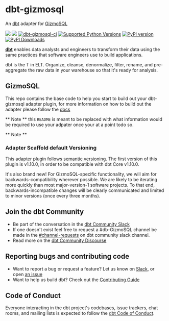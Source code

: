 # dbt-gizmosql
An [dbt](https://www.getdbt.com/product/what-is-dbt) adapter for [GizmoSQL](https://gizmodata.com/gizmosql)

[<img src="https://img.shields.io/badge/GitHub-gizmodata%2Fdbt--gizmosql-blue.svg?logo=Github">](https://github.com/gizmodata/dbt-gizmosql)
[<img src="https://img.shields.io/badge/GitHub-gizmodata%2Fgizmosql--public-blue.svg?logo=Github">](https://github.com/gizmodata/gizmosql-public)
[![dbt-gizmosql-ci](https://github.com/gizmodata/dbt-gizmosql/actions/workflows/ci.yml/badge.svg)](https://github.com/gizmodata/dbt-gizmosql/actions/workflows/ci.yml)
[![Supported Python Versions](https://img.shields.io/pypi/pyversions/dbt-gizmosql)](https://pypi.org/project/dbt-gizmosql/)
[![PyPI version](https://badge.fury.io/py/dbt-gizmosql.svg)](https://badge.fury.io/py/dbt-gizmosql)
[![PyPI Downloads](https://img.shields.io/pypi/dm/dbt-gizmosql.svg)](https://pypi.org/project/dbt-gizmosql/)

**[dbt](https://www.getdbt.com/)** enables data analysts and engineers to transform their data using the same practices that software engineers use to build applications.

dbt is the T in ELT. Organize, cleanse, denormalize, filter, rename, and pre-aggregate the raw data in your warehouse so that it's ready for analysis.

## GizmoSQL
This repo contains the base code to help you start to build out your dbt-gizmosql adapter plugin, for more information on how to build out the adapter please follow the [docs](https://docs.getdbt.com/docs/contributing/building-a-new-adapter)

** Note ** this `README` is meant to be replaced with what information would be required to use your adpater once your at a point todo so.

** Note **
### Adapter Scaffold default Versioning
This adapter plugin follows [semantic versioning](https://semver.org/). The first version of this plugin is v1.10.0, in order to be compatible with dbt Core v1.10.0.

It's also brand new! For GizmoSQL-specific functionality, we will aim for backwards-compatibility wherever possible. We are likely to be iterating more quickly than most major-version-1 software projects. To that end, backwards-incompatible changes will be clearly communicated and limited to minor versions (once every three months).

## Join the dbt Community

- Be part of the conversation in the [dbt Community Slack](http://community.getdbt.com/)
- If one doesn't exist feel free to request a #db-GizmoSQL channel be made in the [#channel-requests](https://getdbt.slack.com/archives/C01D8J8AJDA) on dbt community slack channel.
- Read more on the [dbt Community Discourse](https://discourse.getdbt.com)

## Reporting bugs and contributing code

- Want to report a bug or request a feature? Let us know on [Slack](http://community.getdbt.com/), or open [an issue](https://github.com/dbt-labs/dbt-redshift/issues/new)
- Want to help us build dbt? Check out the [Contributing Guide](https://github.com/dbt-labs/dbt/blob/HEAD/CONTRIBUTING.md)

## Code of Conduct

Everyone interacting in the dbt project's codebases, issue trackers, chat rooms, and mailing lists is expected to follow the [dbt Code of Conduct](https://community.getdbt.com/code-of-conduct).